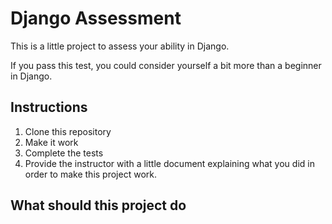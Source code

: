# Django Assessment

This is a little project to assess your ability in Django.


If you pass this test, you could consider yourself a bit more than
a beginner in Django.


## Instructions

1. Clone this repository
2. Make it work
3. Complete the tests
4. Provide the instructor with a little document explaining 
what you did in order to make this project work.


## What should this project do


